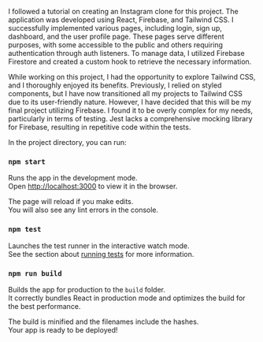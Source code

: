 I followed a tutorial on creating an Instagram clone for this project. The application was developed using React, Firebase, and Tailwind CSS. I successfully implemented various pages, including login, sign up, dashboard, and the user profile page. These pages serve different purposes, with some accessible to the public and others requiring authentication through auth listeners. To manage data, I utilized Firebase Firestore and created a custom hook to retrieve the necessary information.

While working on this project, I had the opportunity to explore Tailwind CSS, and I thoroughly enjoyed its benefits. Previously, I relied on styled components, but I have now transitioned all my projects to Tailwind CSS due to its user-friendly nature. However, I have decided that this will be my final project utilizing Firebase. I found it to be overly complex for my needs, particularly in terms of testing. Jest lacks a comprehensive mocking library for Firebase, resulting in repetitive code within the tests.

In the project directory, you can run:

### `npm start`

Runs the app in the development mode.<br />
Open [http://localhost:3000](http://localhost:3000) to view it in the browser.

The page will reload if you make edits.<br />
You will also see any lint errors in the console.

### `npm test`

Launches the test runner in the interactive watch mode.<br />
See the section about [running tests](https://facebook.github.io/create-react-app/docs/running-tests) for more information.

### `npm run build`

Builds the app for production to the `build` folder.<br />
It correctly bundles React in production mode and optimizes the build for the best performance.

The build is minified and the filenames include the hashes.<br />
Your app is ready to be deployed!
